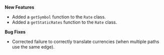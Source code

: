 **New Features**

* Added a `getSymbol` function to the `Rate` class.
* Added a `getStaticRates` function to the `Rate` class.

**Bug Fixes**

* Corrected failure to correctly translate currencies (when multiple paths use the same edge).